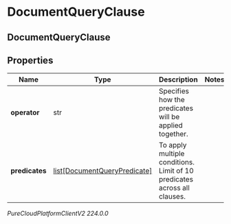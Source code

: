# DocumentQueryClause

## DocumentQueryClause

## Properties

|Name | Type | Description | Notes|
|------------ | ------------- | ------------- | -------------|
| **operator** | str | Specifies how the predicates will be applied together. | |
| **predicates** | [list[DocumentQueryPredicate]](DocumentQueryPredicate) | To apply multiple conditions. Limit of 10 predicates across all clauses. | |



_PureCloudPlatformClientV2 224.0.0_
